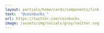 ```yaml
---
layout: partials/home/cards/components/link
text:  "@coinbucks_"
url: https://twitter.com/coinbucks_
image: /assets/img/socials/gray/twitter.svg
---
```

